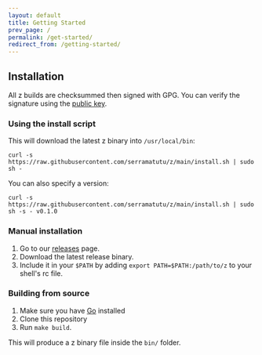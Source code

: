 ```yaml
---
layout: default
title: Getting Started
prev_page: /
permalink: /get-started/
redirect_from: /getting-started/
---
```


## Installation

All z builds are checksummed then signed with GPG. You can verify the signature using the [public key](./pubkey.asc).

### Using the install script

This will download the latest z binary into `/usr/local/bin`:
```
curl -s https://raw.githubusercontent.com/serramatutu/z/main/install.sh | sudo sh -
```

You can also specify a version:
```
curl -s https://raw.githubusercontent.com/serramatutu/z/main/install.sh | sudo sh -s - v0.1.0
```

### Manual installation
1. Go to our [releases](https://github.com/serramatutu/z/releases) page.
2. Download the latest release binary.
3. Include it in your `$PATH` by adding `export PATH=$PATH:/path/to/z` to your shell's rc file.

### Building from source
1. Make sure you have [Go](https://golang.org/) installed
2. Clone this repository
3. Run `make build`. 

This will produce a z binary file inside the `bin/` folder.
